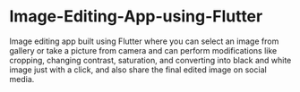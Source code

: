 # Image-Editing-App-using-Flutter
Image editing app built using Flutter where you can select an image from gallery or take a picture from camera and can perform modifications like cropping, changing contrast, saturation, and converting into black and white image just with a click, and also share the final edited image on social media.
